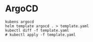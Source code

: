 # ArgoCD

```shell
kubens argocd
helm template argocd . > template.yaml
kubectl diff -f template.yaml
# kubectl apply -f template.yaml
```
